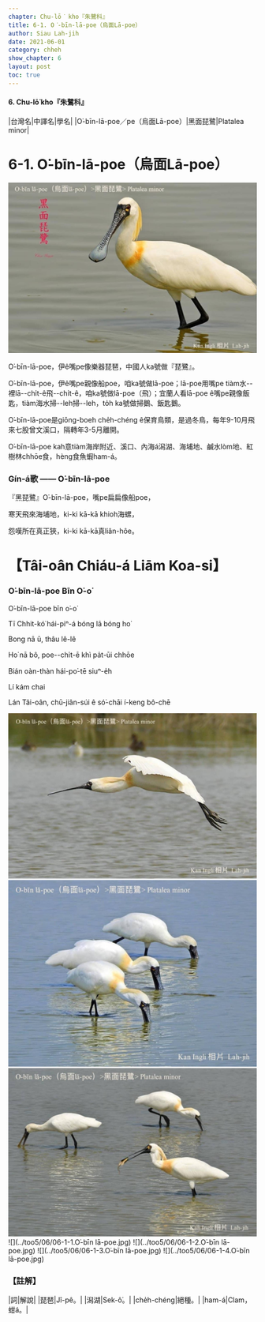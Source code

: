 ```yaml
---
chapter: Chu-lō͘ kho『朱鷺科』
title: 6-1. O͘-bīn-lā-poe（烏面Lā-poe）
author: Siau Lah-jih
date: 2021-06-01
category: chheh
show_chapter: 6
layout: post
toc: true
---
```


#### 6. Chu-lō͘ kho『朱鷺科』

|台灣名|中譯名|學名|
|O͘-bīn-lā-poe／pe（烏面Lā-poe）|黑面琵鷺|Platalea minor|

# 6-1. O͘-bīn-lā-poe（烏面Lā-poe）

![](../too5/06/06-1-5.O͘-bīn-lā-poe.jpg)


O͘-bīn-lā-poe，伊ê嘴pe像樂器琵琶，中國人ka號做『琵鷺』。

O͘-bīn-lā-poe，伊ê嘴pe親像船poe，咱ka號做lā-poe；lā-poe用嘴pe tiàm水--裡lā--chi̍t-ê飛--chi̍t-ê，咱ka號做lā-poe（飛）；宜蘭人看lā-poe ê嘴pe親像飯匙，tiàm海水掃--leh掃--leh，to̍h ka號做掃鵝、飯匙鵝。

O͘-bīn-lā-poe是giōng-boeh che̍h-chéng ê保育鳥類，是過冬鳥，每年9-10月飛來七股曾文溪口，隔轉年3-5月離開。

O͘-bīn-lā-poe kah意tiàm海岸附近、溪口、內海á潟湖、海埔地、鹹水lòm地、紅樹林chhōe食，hèng食魚蝦ham-á。


### Gín-á歌 —— O͘-bīn-lā-poe

『黑琵鷺』O͘-bīn-lā-poe，嘴pe扁扁像船poe，

寒天飛來海埔地，ki-ki kā-kā khioh海螺，

怨嘆所在真正狹，ki-ki kā-kā真liân-hôe。
						

# 【Tâi-oân Chiáu-á Liām Koa-si】

### **O͘-bīn-lā-poe Bīn O͘-o͘**

O͘-bīn-lā-poe bīn o͘-o͘

Tī Chhit-kó͘ hái-piⁿ-á bóng lā bóng ho͘

Bong nā ū, thâu lê-lê

Ho͘ nā bô, poe--chi̍t-ē khì pa̍t-ūi chhōe

Bián oàn-thàn hái-po͘-tē siuⁿ-e̍h

Lí kám chai 

Lán Tâi-oân, chū-jiân-súi ê só͘-chāi í-keng bô-chē


![](../too5/06/06-1-6.O͘-bīn-lā-poe.jpg)
![](../too5/06/06-1-7.O͘-bīn-lā-poe.jpg)
![](../too5/06/06-1-8.O͘-bīn-lā-poe.jpg)
![](../too5/06/06-1-1.O͘-bīn lā-poe.jpg)
![](../too5/06/06-1-2.O͘-bīn lā-poe.jpg)
![](../too5/06/06-1-3.O͘-bīn lā-poe.jpg)
![](../too5/06/06-1-4.O͘-bīn lā-poe.jpg)

### 【註解】

|詞|解說|
|琵琶|Jî-pê。|
|潟湖|Sek-ô͘。|
|che̍h-chéng|絕種。|
|ham-á|Clam，蚶á。|
